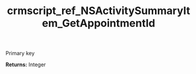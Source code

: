 ﻿---
title: crmscript_ref_NSActivitySummaryItem_GetAppointmentId
description: Integer NSActivitySummaryItem.GetAppointmentId()
intellisense: NSActivitySummaryItem.GetAppointmentId
keywords: NSActivitySummaryItem, GetAppointmentId
so.topic: reference
---

Primary key

**Returns:** Integer


